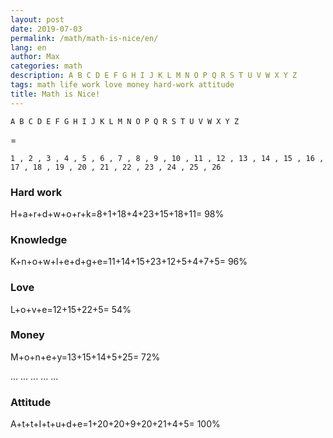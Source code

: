 ```yaml
---
layout: post
date: 2019-07-03
permalink: /math/math-is-nice/en/
lang: en
author: Max
categories: math
description: A B C D E F G H I J K L M N O P Q R S T U V W X Y Z
tags: math life work love money hard-work attitude
title: Math is Nice!
---
```


`A B C D E F G H I J K L M N O P Q R S T U V W X Y Z`

=

`1 , 2 , 3 , 4 , 5 , 6 , 7 , 8 , 9 , 10 , 11 , 12 , 13 , 14 , 15 , 16 , 17 , 18 , 19 , 20 , 21 , 22 , 23 , 24 , 25 , 26`

<!--more-->

### Hard work

H+a+r+d+w+o+r+k=8+1+18+4+23+15+18+11= 98%

### Knowledge

K+n+o+w+l+e+d+g+e=11+14+15+23+12+5+4+7+5= 96%

### Love

L+o+v+e=12+15+22+5= 54%

### Money

M+o+n+e+y=13+15+14+5+25= 72%

...
...
...
...
...

### Attitude

A+t+t+I+t+u+d+e=1+20+20+9+20+21+4+5= 100%
